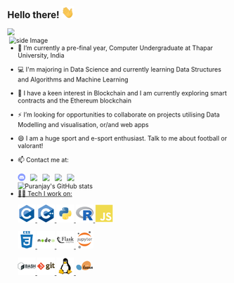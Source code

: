 ## Hello there!  <img src="https://github.com/purjaysin/purjaysin/blob/main/media/Hi.gif" width="29px">
<img src="https://komarev.com/ghpvc/?username=purjaysin&color=red" />
<img src="https://i.imgur.com/mVIr207.gif" alt="side Image" align="right" width="500" height="auto" />

- 🏦 I’m currently a pre-final year, Computer Undergraduate at Thapar University, India
- 💻 I'm majoring in Data Science and currently learning Data Structures and Algorithms and Machine Learning
- 🤔 I have a keen interest in Blockchain and I am currently exploring smart contracts and the Ethereum blockchain
- ⚡ I’m looking for opportunities to collaborate on projects utilising Data Modelling and visualisation, or/and web apps
- 😄 I am a huge sport and e-sport enthusiast. Talk to me about football or valorant! 
- 📫 Contact me at: <br><br>
  [<img src="https://github.com/purjaysin/purjaysin/blob/main/media/discord-round.svg" width="3.5%"/>](https://discordapp.com/users/623780845337051176)  &nbsp; [<img src="https://img.icons8.com/color/48/000000/twitter.png" width="3.5%"/>](https://twitter.com/purjaysin)  &nbsp; [<img src="https://img.icons8.com/color/48/000000/linkedin.png" width="3.5%"/>](https://www.linkedin.com/in/singhpuranjay/)  &nbsp; [<img src="https://img.icons8.com/fluent/48/000000/instagram-new.png" width="3.5%"/>](https://www.instagram.com/purjaysin/)  &nbsp; <a href="mailto:singh.puranjay14@gmail.com"> <img src="https://img.icons8.com/fluent/48/000000/gmail.png" width="3.5%"/>
  <br>
  <img width="500" height="auto" align="right" alt="Puranjay's GitHub stats" src="https://github-readme-stats.vercel.app/api?username=purjaysin&show_icons=true&theme=react&count_private=true&include_all_commits=true" />

- 🧑‍💻 Tech I work on: <br><br>
  <img height="40" src="https://raw.githubusercontent.com/devicons/devicon/master/icons/c/c-original.svg"></code>
  <img height="40" src="https://raw.githubusercontent.com/devicons/devicon/master/icons/cplusplus/cplusplus-original.svg"></code>
  <img height="40" src="https://raw.githubusercontent.com/github/explore/80688e429a7d4ef2fca1e82350fe8e3517d3494d/topics/python/python.png"></code>
  <img height="40" src="https://raw.githubusercontent.com/devicons/devicon/master/icons/r/r-original.svg"></code>
  <img height="40" src="https://raw.githubusercontent.com/devicons/devicon/master/icons/javascript/javascript-plain.svg"></code><br><br>
  <img height="40" src="https://raw.githubusercontent.com/devicons/devicon/master/icons/css3/css3-plain-wordmark.svg"></code>
  <img height="40" src="https://raw.githubusercontent.com/devicons/devicon/master/icons/nodejs/nodejs-original-wordmark.svg"></code>
  <img height="40" src="https://raw.githubusercontent.com/github/explore/80688e429a7d4ef2fca1e82350fe8e3517d3494d/topics/flask/flask.png"></code>
  <img height="40" src="https://raw.githubusercontent.com/github/explore/80688e429a7d4ef2fca1e82350fe8e3517d3494d/topics/jupyter-notebook/jupyter-notebook.png"></code><br><br>
  <img height="40" src="https://raw.githubusercontent.com/github/explore/80688e429a7d4ef2fca1e82350fe8e3517d3494d/topics/bash/bash.png"></code>
  <img height="40" src="https://raw.githubusercontent.com/github/explore/80688e429a7d4ef2fca1e82350fe8e3517d3494d/topics/git/git.png"></code>
  <img height="40" src="https://raw.githubusercontent.com/github/explore/80688e429a7d4ef2fca1e82350fe8e3517d3494d/topics/linux/linux.png"></code>
  <img height="40" src="https://raw.githubusercontent.com/github/explore/80688e429a7d4ef2fca1e82350fe8e3517d3494d/topics/scikit-learn/scikit-learn.png"></code>
  
